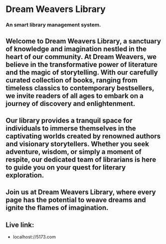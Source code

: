 # Dream Weavers Library
### An smart library management system.

## Welcome to Dream Weavers Library, a sanctuary of knowledge and imagination nestled in the heart of our community. At Dream Weavers, we believe in the transformative power of literature and the magic of storytelling. With our carefully curated collection of books, ranging from timeless classics to contemporary bestsellers, we invite readers of all ages to embark on a journey of discovery and enlightenment.

## Our library provides a tranquil space for individuals to immerse themselves in the captivating worlds created by renowned authors and visionary storytellers. Whether you seek adventure, wisdom, or simply a moment of respite, our dedicated team of librarians is here to guide you on your quest for literary exploration.

## Join us at Dream Weavers Library, where every page has the potential to weave dreams and ignite the flames of imagination.

## Live link: 
- localhost://5173.com